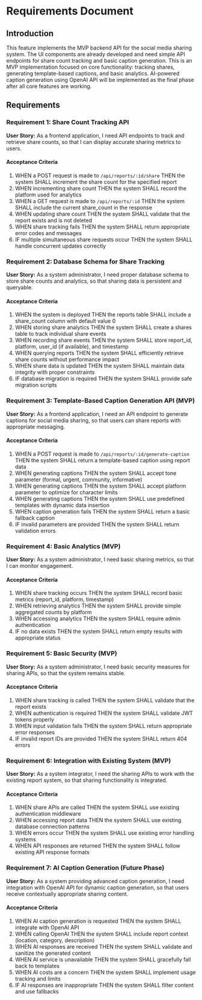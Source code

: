 # Requirements Document

## Introduction

This feature implements the MVP backend API for the social media sharing system. The UI components are already developed and need simple API endpoints for share count tracking and basic caption generation. This is an MVP implementation focused on core functionality: tracking shares, generating template-based captions, and basic analytics. AI-powered caption generation using OpenAI API will be implemented as the final phase after all core features are working.

## Requirements

### Requirement 1: Share Count Tracking API

**User Story:** As a frontend application, I need API endpoints to track and retrieve share counts, so that I can display accurate sharing metrics to users.

#### Acceptance Criteria

1. WHEN a POST request is made to `/api/reports/:id/share` THEN the system SHALL increment the share count for the specified report
2. WHEN incrementing share count THEN the system SHALL record the platform used for analytics
3. WHEN a GET request is made to `/api/reports/:id` THEN the system SHALL include the current share_count in the response
4. WHEN updating share count THEN the system SHALL validate that the report exists and is not deleted
5. WHEN share tracking fails THEN the system SHALL return appropriate error codes and messages
6. IF multiple simultaneous share requests occur THEN the system SHALL handle concurrent updates correctly

### Requirement 2: Database Schema for Share Tracking

**User Story:** As a system administrator, I need proper database schema to store share counts and analytics, so that sharing data is persistent and queryable.

#### Acceptance Criteria

1. WHEN the system is deployed THEN the reports table SHALL include a share_count column with default value 0
2. WHEN storing share analytics THEN the system SHALL create a shares table to track individual share events
3. WHEN recording share events THEN the system SHALL store report_id, platform, user_id (if available), and timestamp
4. WHEN querying reports THEN the system SHALL efficiently retrieve share counts without performance impact
5. WHEN share data is updated THEN the system SHALL maintain data integrity with proper constraints
6. IF database migration is required THEN the system SHALL provide safe migration scripts

### Requirement 3: Template-Based Caption Generation API (MVP)

**User Story:** As a frontend application, I need an API endpoint to generate captions for social media sharing, so that users can share reports with appropriate messaging.

#### Acceptance Criteria

1. WHEN a POST request is made to `/api/reports/:id/generate-caption` THEN the system SHALL return a template-based caption using report data
2. WHEN generating captions THEN the system SHALL accept tone parameter (formal, urgent, community, informative)
3. WHEN generating captions THEN the system SHALL accept platform parameter to optimize for character limits
4. WHEN generating captions THEN the system SHALL use predefined templates with dynamic data insertion
5. WHEN caption generation fails THEN the system SHALL return a basic fallback caption
6. IF invalid parameters are provided THEN the system SHALL return validation errors

### Requirement 4: Basic Analytics (MVP)

**User Story:** As a system administrator, I need basic sharing metrics, so that I can monitor engagement.

#### Acceptance Criteria

1. WHEN share tracking occurs THEN the system SHALL record basic metrics (report_id, platform, timestamp)
2. WHEN retrieving analytics THEN the system SHALL provide simple aggregated counts by platform
3. WHEN accessing analytics THEN the system SHALL require admin authentication
4. IF no data exists THEN the system SHALL return empty results with appropriate status

### Requirement 5: Basic Security (MVP)

**User Story:** As a system administrator, I need basic security measures for sharing APIs, so that the system remains stable.

#### Acceptance Criteria

1. WHEN share tracking is called THEN the system SHALL validate that the report exists
2. WHEN authentication is required THEN the system SHALL validate JWT tokens properly
3. WHEN input validation fails THEN the system SHALL return appropriate error responses
4. IF invalid report IDs are provided THEN the system SHALL return 404 errors

### Requirement 6: Integration with Existing System (MVP)

**User Story:** As a system integrator, I need the sharing APIs to work with the existing report system, so that sharing functionality is integrated.

#### Acceptance Criteria

1. WHEN share APIs are called THEN the system SHALL use existing authentication middleware
2. WHEN accessing report data THEN the system SHALL use existing database connection patterns
3. WHEN errors occur THEN the system SHALL use existing error handling systems
4. WHEN API responses are returned THEN the system SHALL follow existing API response formats

### Requirement 7: AI Caption Generation (Future Phase)

**User Story:** As a system providing advanced caption generation, I need integration with OpenAI API for dynamic caption generation, so that users receive contextually appropriate sharing content.

#### Acceptance Criteria

1. WHEN AI caption generation is requested THEN the system SHALL integrate with OpenAI API
2. WHEN calling OpenAI THEN the system SHALL include report context (location, category, description)
3. WHEN AI responses are received THEN the system SHALL validate and sanitize the generated content
4. WHEN AI service is unavailable THEN the system SHALL gracefully fall back to templates
5. WHEN AI costs are a concern THEN the system SHALL implement usage tracking and limits
6. IF AI responses are inappropriate THEN the system SHALL filter content and use fallbacks
